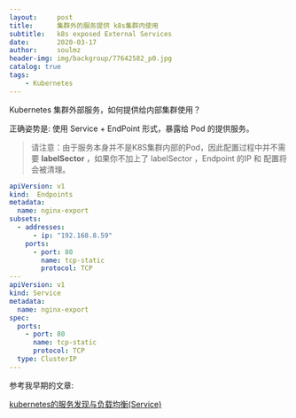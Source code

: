 ```yaml
---
layout:     post   				    
title:      集群外的服务提供 k8s集群内使用
subtitle:   k8s exposed External Services
date:       2020-03-17		
author:     soulmz				
header-img: img/backgroup/77642582_p0.jpg	
catalog: true 						
tags:								
    - Kubernetes 
---
```


Kubernetes 集群外部服务，如何提供给内部集群使用？

正确姿势是: 使用 Service + EndPoint 形式，暴露给 Pod 的提供服务。

> 请注意：由于服务本身并不是K8S集群内部的Pod，因此配置过程中并不需要 **labelSector**  ，如果你不加上了 labelSector ，Endpoint 的IP 和 配置将会被清理。

```yaml
apiVersion: v1
kind:  Endpoints
metadata:
  name: nginx-export
subsets:
  - addresses:
      - ip: "192.168.8.59"
    ports:
      - port: 80
        name: tcp-static
        protocol: TCP
---
apiVersion: v1
kind: Service
metadata:
  name: nginx-export
spec:
  ports:
    - port: 80
      name: tcp-static
      protocol: TCP
  type: ClusterIP
---
```



参考我早期的文章:

[kubernetes的服务发现与负载均衡(Service)](/2019/07/23/kubernetes的服务发现与负载均衡(Service))

